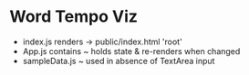 # Word Tempo Viz

- index.js renders <MainViz /> -> public/index.html 'root'
- App.js contains <MainViz /> ~ holds state & re-renders when changed
- sampleData.js ~ used in absence of TextArea input